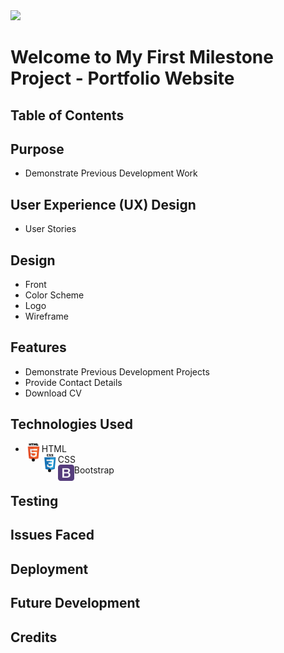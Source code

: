 <img src="https://codeinstitute.s3.amazonaws.com/fullstack/ci_logo_small.png" style="margin: 0;">

# Welcome to My First Milestone Project - Portfolio Website 

## Table of Contents



## Purpose
 - Demonstrate Previous Development Work
## User Experience (UX) Design
 - User Stories
 ## Design 
 - Front
 - Color Scheme
 - Logo
 - Wireframe
## Features
 - Demonstrate Previous Development Projects
 - Provide Contact Details 
 - Download CV
## Technologies Used
 - HTML <img align="left" alt="HTML5" width="26px" src="https://raw.githubusercontent.com/github/explore/80688e429a7d4ef2fca1e82350fe8e3517d3494d/topics/html/html.png" />
 - CSS <img align="left" alt="CSS3" width="26px" src="https://raw.githubusercontent.com/github/explore/80688e429a7d4ef2fca1e82350fe8e3517d3494d/topics/css/css.png" />
 - Bootstrap <img align="left" alt="Bootstrap" width="26px" src="https://raw.githubusercontent.com/github/explore/80688e429a7d4ef2fca1e82350fe8e3517d3494d/topics/bootstrap/bootstrap.png" /> 
 
## Testing
## Issues Faced
## Deployment
## Future Development
## Credits
	
 
